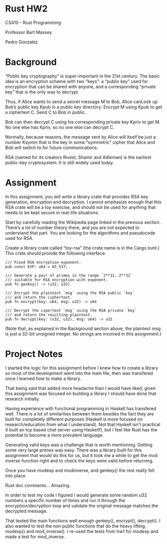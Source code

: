 # Rust HW2
CS410 - Rust Programming

Professor Bart Massey

Pedro Gonzalez

# Background
“Public key cryptography” is super-important in the 21st century. The basic idea is an encryption scheme with two “keys”: a “public key” used for encryption that can be shared with anyone, and a corresponding “private key” that is the only way to decrypt. 

Thus, if Alice wants to send a secret message M to Bob, Alice canLook up Bob’s public key Kpub in a public key directory. Encrypt M using Kpub to get a ciphertext C. Send C to Bob in public.

Bob can then decrypt C using his corresponding private key Kpriv to get M. No one else has Kpriv, so no one else can decrypt C.

Normally, because reasons, the message sent by Alice will itself be just a number Ksymm that is the key in some “symmetric” cipher that Alice and Bob will switch to for future communications.

RSA (named for its creators Rivest, Shamir and Adleman) is the earliest public-key cryptosystem. It is still widely used today.

# Assignment
In this assignment, you will write a library crate that provides RSA key generation, encryption and decryption. I cannot emphasize enough that this RSA crate will be a toy exercise, and should not be used for anything that needs to be kept secure in real-life situations.

Start by carefully reading the Wikipedia page linked in the previous section. There’s a lot of number theory there, and you are not expected to understand that part. You are looking for the algorithms and pseudocode used for RSA.

Create a library crate called “toy-rsa” (the crate name is in the Cargo.toml.) This crate should provide the following interface:

    /// Fixed RSA encryption exponent.
    pub const EXP: u64 = 65_537;

    /// Generate a pair of primes in the range `2**31..2**32`
    /// suitable for RSA encryption with exponent.
    pub fn genkey() -> (u32, u32)

    /// Encrypt the plaintext `msg` using the RSA public `key`
    /// and return the ciphertext.
    pub fn encrypt(key: u64, msg: u32) -> u64

    /// Decrypt the cipertext `msg` using the RSA private `key`
    /// and return the resulting plaintext.
    pub fn decrypt(key: (u32, u32), msg: u64) -> u32

(Note that, as explained in the Background section above, the plaintext msg is just a 32-bit unsigned integer. No strings are involved in this assignment.)

# Project Notes
I started the logic for this assignment before I knew how to create a library so most of the development went into the main file, then was transfered once I learned how to make a library.

That being said that added more headache than I would have liked, given this assignment was focused on building a library I should have done that research initially.

Having experience with functional programming in Haskell has transfered well. There is a lot of similarities between them besides the fact they are built for completely different purposes (Haskell is more focused on research/education from what I understand). Not that Haskell isn't practical (I built an tcp based chat server using Haskell!), but I feel like Rust has the potential to become a more prevalent language.

Generating valid keys was a challenge that is worth mentioning. Getting some very large primes was easy. There was a library built for this assignment that would do this for us, but it took me a while to get the mod inverse function right and to check the keys were valid before returning.

Once you have modexp and modinverse, and genkey() the rest really fell into place.

Rust doc comments... Amazing.

In order to test my code I figured I would generate some random u32 numbers a specific number of times and run it through the encryption/decryption loop and validate the original message matches the decrypted message.

That tested the main functions well enough genkey(), encrypt(), decrypt(). I also wanted to test the non public functions that do the heavy lifting, modexp() and mod_inverse(). I re-used the tests from hw1 for modexp and made a test for mod_inverse.